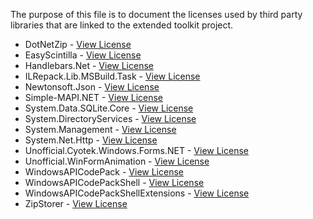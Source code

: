 The purpose of this file is to document the licenses used by third party libraries that are linked to the extended toolkit project.

- DotNetZip - [View License](https://raw.githubusercontent.com/haf/DotNetZip.Semverd/master/LICENSE)
- EasyScintilla - [View License](https://raw.githubusercontent.com/adam8797/EasyScintilla/master/LICENSE)
- Handlebars.Net - [View License](https://raw.githubusercontent.com/Handlebars-Net/Handlebars.Net/master/LICENSE)
- ILRepack.Lib.MSBuild.Task - [View License](https://raw.githubusercontent.com/ravibpatel/ILRepack.Lib.MSBuild.Task/master/LICENSE.md)
- Newtonsoft.Json - [View License](https://raw.githubusercontent.com/JamesNK/Newtonsoft.Json/master/LICENSE.md)
- Simple-MAPI.NET - [View License](https://raw.githubusercontent.com/PandaWood/Simple-MAPI.NET/master/LICENSE)
- System.Data.SQLite.Core - [View License](https://www.sqlite.org/copyright.html)
- System.DirectoryServices - [View License](https://licenses.nuget.org/MIT)
- System.Management - [View License](https://licenses.nuget.org/MIT)
- System.Net.Http - [View License](https://licenses.nuget.org/MIT)
- Unofficial.Cyotek.Windows.Forms.NET - [View License](https://raw.githubusercontent.com/cyotek/Cyotek.Windows.Forms.ColorPicker/master/LICENSE.txt)
- Unofficial.WinFormAnimation - [View License](https://www.nuget.org/packages/Unofficial.WinFormAnimation-NET/2.0.1/License)
- WindowsAPICodePack - [View License](https://raw.githubusercontent.com/Wagnerp/Windows-API-CodePack-NET/main/LICENSE)
- WindowsAPICodePackShell - [View License](https://raw.githubusercontent.com/Wagnerp/Windows-API-CodePack-NET/main/LICENSE)
- WindowsAPICodePackShellExtensions - [View License](https://raw.githubusercontent.com/Wagnerp/Windows-API-CodePack-NET/main/LICENSE)
- ZipStorer - [View License](https://raw.githubusercontent.com/jaime-olivares/zipstorer/master/LICENSE.md)